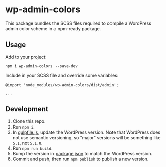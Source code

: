 # wp-admin-colors

This package bundles the SCSS files required to compile a WordPress admin color scheme in a npm-ready package.

## Usage

Add to your project:

```
npm i wp-admin-colors --save-dev
```

Include in your SCSS file and override some variables:

```
@import 'node_modules/wp-admin-colors/dist/admin';

...
```

## Development

1. Clone this repo.
2. Run `npm i`.
3. In [gulpfile.js](https://github.com/pressbooks/wp-admin-colors/blob/master/gulpfile.js#L5), update the WordPress version. Note that WordPress does not use semantic versioning, so "major" versions will be something like `5.1`, not `5.1.0`.
4. Run `npm run build`.
5. Bump the version in [package.json](https://github.com/pressbooks/wp-admin-colors/blob/master/package.json#L3) to match the WordPress version.
6. Commit and push, then run `npm publish` to publish a new version.
